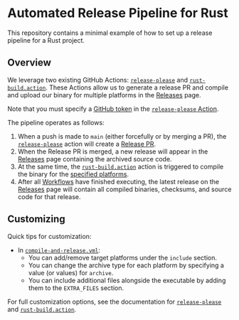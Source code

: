# Automated Release Pipeline for Rust

This repository contains a minimal example of how to set up a release pipeline for a Rust project.

## Overview

We leverage two existing GitHub Actions: [`release-please`](https://github.com/googleapis/release-please-action) and [`rust-build.action`](https://github.com/rust-build/rust-build.action).
These Actions allow us to generate a release PR and compile and upload our binary for multiple platforms in the [Releases](https://github.com/dannyhammer/multi-platform-auto-release/releases) page.

Note that you must specify a [GitHub token](https://github.com/googleapis/release-please-action?tab=readme-ov-file#github-credentials) in the [`release-please` Action](https://github.com/dannyhammer/multi-platform-auto-release/blob/main/.github/workflows/release-please.yml#L23).

The pipeline operates as follows:

1. When a push is made to `main` (either forcefully or by merging a PR), the [`release-please`](https://github.com/dannyhammer/multi-platform-auto-release/blob/main/.github/workflows/release-please.yml) action will create a [Release PR](https://github.com/googleapis/release-please-action?tab=readme-ov-file#whats-a-release-pr).
2. When the Release PR is merged, a new release will appear in the [Releases](https://github.com/dannyhammer/multi-platform-auto-release/releases) page containing the archived source code.
3. At the same time, the [`rust-build.action`](https://github.com/dannyhammer/multi-platform-auto-release/blob/main/.github/workflows/compile-and-release.yml) action is triggered to compile the binary for the [specified platforms](https://github.com/dannyhammer/multi-platform-auto-release/blob/main/.github/workflows/compile-and-release.yml#L17).
4. After all [Workflows](https://github.com/dannyhammer/multi-platform-auto-release/actions) have finished executing, the latest release on the [Releases](https://github.com/dannyhammer/multi-platform-auto-release/releases/) page will contain all compiled binaries, checksums, and source code for that release.

## Customizing

Quick tips for customization:

-   In [`compile-and-release.yml`](https://github.com/dannyhammer/multi-platform-auto-release/blob/main/.github/workflows/compile-and-release.yml):
    -   You can add/remove target platforms under the `include` section.
    -   You can change the archive type for each platform by specifying a value (or values) for `archive`.
    -   You can include additional files alongside the executable by adding them to the `EXTRA_FILES` section.

For full customization options, see the documentation for [`release-please`](https://github.com/googleapis/release-please-action) and [`rust-build.action`](https://github.com/rust-build/rust-build.action).
